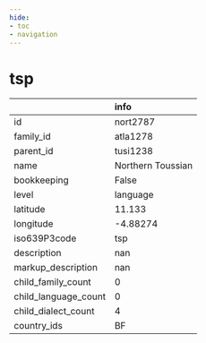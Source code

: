 ```yaml
---
hide:
- toc
- navigation
---
```

# tsp
|                      | info              |
|:---------------------|:------------------|
| id                   | nort2787          |
| family_id            | atla1278          |
| parent_id            | tusi1238          |
| name                 | Northern Toussian |
| bookkeeping          | False             |
| level                | language          |
| latitude             | 11.133            |
| longitude            | -4.88274          |
| iso639P3code         | tsp               |
| description          | nan               |
| markup_description   | nan               |
| child_family_count   | 0                 |
| child_language_count | 0                 |
| child_dialect_count  | 4                 |
| country_ids          | BF                |